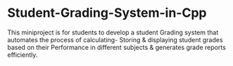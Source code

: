 # Student-Grading-System-in-Cpp
This miniproject is for students to develop a student Grading system that automates the process of calculating- Storing &amp; displaying student grades based on their Performance in different subjects &amp; generates grade reports efficiently.
